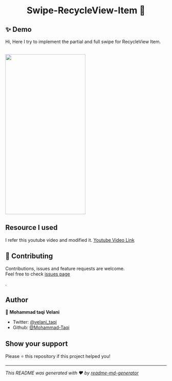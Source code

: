 <h1 align="center">Swipe-RecycleView-Item 👋</h1>

## ✨ Demo

Hi,
Here I try to implement the partial and full swipe for RecycleView Item.<br /><br />

<img src="https://user-images.githubusercontent.com/60095441/213108685-a35d36fe-01d6-4d63-b923-c1fd9c914de1.gif" width="250" height="500"/>

## Resource I used
I refer this youtube video and modified it.
<a href="https://youtu.be/Cam2AvfJilY" target="https://youtu.be/Cam2AvfJilY">Youtube Video Link</a>

## 🤝 Contributing

Contributions, issues and feature requests are welcome.<br />
Feel free to check [issues page](https://github.com/Mohammad-Taqi/Swipe-RecycleView-Item/issues)


.<br />

## Author

👤 **Mohammad taqi Velani**

- Twitter: [@velani_taqi](https://twitter.com/velani_taqi)
- Github: [@Mohammad-Taqi](https://github.com/Mohammad-Taqi)

## Show your support

Please ⭐️ this repository if this project helped you!




---

_This README was generated with ❤️ by [readme-md-generator](https://github.com/kefranabg/readme-md-generator)_

